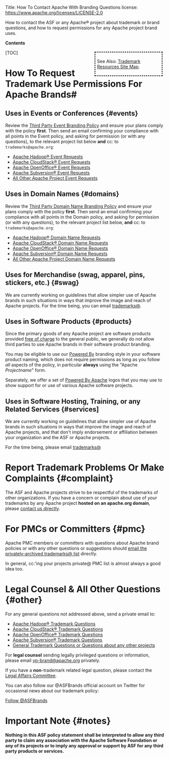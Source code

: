 Title: How To Contact Apache With Branding Questions
license: https://www.apache.org/licenses/LICENSE-2.0

How to contact the ASF or any Apache&reg; project about trademark or brand questions, and how 
to request permissions for any Apache project brand uses.

**Contents**

<div class=".pull-right" style="float:right; border-style:dotted; width:200px; padding:5px; margin:5px">

See Also: [Trademark Resources Site Map][resources].

</div>

[TOC]

# How To Request Trademark Use Permissions For Apache Brands#

## Uses in Events or Conferences  {#events}

Review the [Third Party Event Branding Policy][events] and ensure your 
plans comply with the policy **first**.  Then send an email confirming 
your compliance with all points in the Event policy, and asking for 
permission (or with any questions), to the relevant project list 
below **and** cc: to `trademarks@apache.org`:

- [Apache Hadoop&reg; Event Requests](mailto:trademarks@hadoop.apache.org?subject=%5bEVENT%5d+Hadoop+Event+branding+use+request)
- [Apache CloudStack&reg; Event Requests](mailto:private@cloudstack.apache.org?subject=%5bEVENT%5d+CloudStack+Event+branding+use+request)
- [Apache OpenOffice&reg; Event Requests](mailto:private@openoffice.apache.org?subject=%5bEVENT%5d+OpenOffice+Event+branding+use+request)
- [Apache Subversion&reg; Event Requests](mailto:private@subversion.apache.org?subject=%5bEVENT%5d+Subversion+Event+branding+use+request)
- [All Other Apache Project Event Requests](mailto:trademarks@apache.org?subject=%5bEVENT%5d+Event+branding+use+request)

## Uses in Domain Names  {#domains}

Review the [Third Party Domain Name Branding Policy][domains] and ensure your 
plans comply with the policy **first**.  Then send an email confirming 
your compliance with all points in the Domain policy, and asking for 
permission (or with any questions), to the relevant project list 
below, **and** cc: to `trademarks@apache.org`:

- [Apache Hadoop&reg; Domain Name Requests](mailto:trademarks@hadoop.apache.org?subject=%5bDOMAIN%5d+Hadoop+Domain+Name+branding+use+request)
- [Apache CloudStack&reg; Domain Name Requests](mailto:private@cloudstack.apache.org?subject=%5bDOMAIN%5d+CloudStack+Domain+Name+branding+use+request)
- [Apache OpenOffice&reg; Domain Name Requests](mailto:private@OpenOffice.apache.org?subject=%5bDOMAIN%5d+OpenOffice+Domain+Name+branding+use+request)
- [Apache Subversion&reg; Domain Name Requests](mailto:private@subversion.apache.org?subject=%5bDOMAIN%5d+Subversion+Domain+Name+branding+use+request)
- [All Other Apache Project Domain Name Requests](mailto:trademarks@apache.org?subject=%5bDOMAIN%5d+Domain+Name+branding+use+request)

## Uses for Merchandise (swag, apparel, pins, stickers, etc.)  {#swag}

We are currently working on guidelines that allow simpler use of Apache 
brands in such situations in ways that improve the image and reach 
of Apache projects.  For the time being, you can email [trademarks@](mailto:trademarks@apache.org?subject=%5bMERCH%5d+Merchandising+branding+use+request).

## Uses in Software Products  {#products}

Since the primary goods of any Apache project are software products 
provided [free of charge][free] to the general public, we generally do not allow third parties 
to use Apache brands in their software product branding.

You may be eligible to use our [Powered By][poweredby] branding style
in your software product naming, which does not require permissions as long 
as you follow *all* aspects of the policy, in particular **always** using the 
"Apache *Projectname*" form.

Separately, we offer a set of [Powered By Apache][poweredbylogo] logos that you
may use to show support for or use of various Apache software projects.

## Uses in Software Hosting, Training, or any Related Services  {#services]

We are currently working on guidelines that allow simpler use of Apache 
brands in such situations in ways that improve the image and reach 
of Apache projects, and that don't imply endorsement or affiliation 
between your organization and the ASF or Apache projects.  

For the time being, please email [trademarks@](mailto:trademarks@apache.org?subject=%5bHOSTED%5d+Services+branding+use+request)

# Report Trademark Problems Or Make Complaints  {#complaint}

The ASF and Apache projects strive to be respectful of the trademarks of 
other organizations.  If you have a concern or complain about use of *your* 
trademarks by any Apache project **hosted on an apache.org domain**, please 
[contact us directly](mailto:trademarks@apache.org?subject=%5btrademark%5d+Trademark+use+complaint).

# For PMCs or Committers  {#pmc}

Apache PMC members or committers with questions about Apache brand policies or with any 
other questions or suggestions should [email the privately-archived trademarks@ list](mailto:trademarks@apache.org?subject=%5bPMC%5d+Trademark+policy+question) directly.

In general, cc:'ing your projects private@ PMC list is almost always a good idea too.

# Legal Counsel & All Other Questions  {#other}

For any general questions not addressed above, send a private email to: 

- [Apache Hadoop&reg; Trademark Questions](mailto:trademarks@hadoop.apache.org?subject=%5bBRAND%5d+Hadoop+I+have+a+question)
- [Apache CloudStack&reg; Trademark Questions](mailto:private@cloudstack.apache.org?subject=%5bBRAND%5d+CloudStack+I+have+a+question)
- [Apache OpenOffice&reg; Trademark Questions](mailto:private@OpenOffice.apache.org?subject=%5bBRAND%5d+OpenOffice+I+have+a+question)
- [Apache Subversion&reg; Trademark Questions](mailto:private@subversion.apache.org?subject=%5bBRAND%5d+Subversion+I+have+a+question)
- [General Trademark Questions or Questions about any other projects](mailto:trademarks@apache.org?subject=%5bBRAND%5d+I+have+a+question)

For **legal counsel** sending legally privileged questions or information, 
please email [vp-brand@apache.org](mailto:vp-brand@apache.org?subject=%5bLEGAL%5d+Legal+question+about+Apache+marks) privately.

If you have a **non**-trademark related legal question, please 
contact the [Legal Affairs Committee](/legal/).

You can also follow our @ASFBrands official account on Twitter for occasional news about our trademark policy:

<a href="https://twitter.com/ASFBrands" class="twitter-follow-button" data-show-count="false" data-dnt="true">Follow @ASFBrands</a> <script>!function(d,s,id)  {var js,fjs=d.getElementsByTagName(s)[0],p=/^http:/.test(d.location)?'http':'https';if(!d.getElementById(id)){js=d.createElement(s);js.id=id;js.src=p+'://platform.twitter.com/widgets.js';fjs.parentNode.insertBefore(js,fjs);}}(document, 'script', 'twitter-wjs');</script>

# Important Note  {#notes}

**Nothing in this ASF policy statement shall be interpreted to allow any
third party to claim any association with the Apache Software Foundation or
any of its projects or to imply any approval or support by ASF for any
third party products or services.** 

[free]: /free/
[events]: /foundation/marks/events.html
[domains]: /foundation/marks/domains.html
[faq]: /foundation/marks/faq
[poweredby]: /foundation/marks/faq/#poweredby
[poweredbylogo]: /foundation/press/kit/#poweredby
[resources]: /foundation/marks/resources
